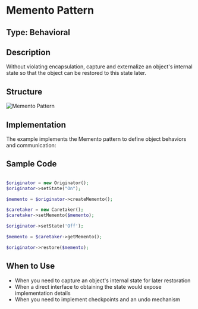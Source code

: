 # Memento Pattern

## Type: Behavioral

## Description
Without violating encapsulation, capture and externalize an object's internal state so that the object can be restored to this state later.

## Structure
![Memento Pattern](https://github.com/legrch/php-design-patterns/blob/master/~images/Memento.png)

## Implementation
The example implements the Memento pattern to define object behaviors and communication:

## Sample Code

```php

$originator = new Originator();
$originator->setState("On");

$memento = $originator->createMemento();

$caretaker = new Caretaker();
$caretaker->setMemento($memento);

$originator->setState('Off');

$memento = $caretaker->getMemento();

$originator->restore($memento);
```

## When to Use
- When you need to capture an object's internal state for later restoration
- When a direct interface to obtaining the state would expose implementation details
- When you need to implement checkpoints and an undo mechanism
